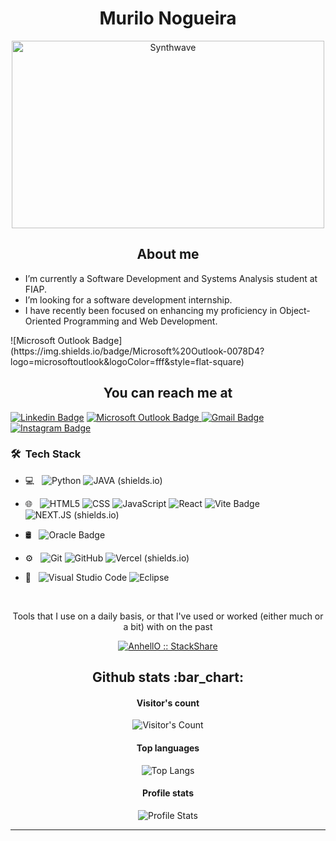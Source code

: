 
<h1 align="center">Murilo Nogueira</h1>

<p  align="center"><img  src="https://images.drivereasy.com/wp-content/uploads/2019/08/fallout-4-1024x576.jpg"  alt="Synthwave"  height="300"  width="500"></p>


<h2  align="center">About me</h2>
<p  align="center">

 -  I’m currently a Software Development and Systems Analysis student at FIAP.
 - I’m looking for a software development internship.
 - I have recently been focused on enhancing my proficiency in Object-Oriented Programming and Web Development.

  </p>
  ![Microsoft Outlook Badge](https://img.shields.io/badge/Microsoft%20Outlook-0078D4?logo=microsoftoutlook&logoColor=fff&style=flat-square)

<h2  align="center">You can reach me at</h2>

[![Linkedin Badge](https://img.shields.io/badge/-MuriloNogr-blue?style=flat-square&logo=Linkedin&logoColor=white&link=https://www.linkedin.com/in/murilonogr/)](https://www.linkedin.com/in/murilonogr/) [ ![Microsoft Outlook Badge](https://img.shields.io/badge/murilo_cnogueira@outlook.com-0078D4?logo=microsoftoutlook&logoColor=fff&style=flat-square)
](mailto:murilo_cnogueira@outlook.com) [![Gmail Badge](https://img.shields.io/badge/-murilonogr@gmail.com-c14438?style=flat-square&logo=Gmail&logoColor=white&link=mailto:murilonogr@gmail.com)](mailto:murilonogr@gmail.com) [![Instagram Badge](https://img.shields.io/badge/murilo__nogueira-E4405F?logo=instagram&logoColor=fff&style=flat-square)](https://www.instagram.com/murilo__nogueira/)

<h3> 🛠 &nbsp;Tech Stack</h3>

- 💻 &nbsp;
  ![Python](https://img.shields.io/badge/-Python-333333?style=flat&logo=python)
  ![JAVA (shields.io)](https://img.shields.io/badge/Java-333333?style==flat&logo=openjdk&logoColor=white)
  
- 🌐 &nbsp;
  ![HTML5](https://img.shields.io/badge/-HTML5-333333?style=flat&logo=HTML5)
  ![CSS](https://img.shields.io/badge/-CSS-333333?style=flat&logo=CSS3&logoColor=1572B6)
  ![JavaScript](https://img.shields.io/badge/-JavaScript-333333?style=flat&logo=javascript)
  ![React](https://img.shields.io/badge/-React-333333?style=flat&logo=react)
  ![Vite Badge](https://img.shields.io/badge/Vite-333333?logo=vite&logoColor=fff&style=plastic)
![NEXT.JS (shields.io)](https://img.shields.io/badge/next.js-333333?sstyle=flat&logo=nextdotjs&logoColor=white)
  
- 🛢 &nbsp;
 ![Oracle Badge](https://img.shields.io/badge/Oracle-333333?logo=oracle&logoColor=fff&style=plastic)
- ⚙️ &nbsp;
  ![Git](https://img.shields.io/badge/-Git-333333?style=flat&logo=git)
  ![GitHub](https://img.shields.io/badge/-GitHub-333333?style=flat&logo=github)
![Vercel (shields.io)](https://img.shields.io/badge/Vercel-333333?style=flat&logo=Vercel&logoColor=white)
- 🔧 &nbsp;
  ![Visual Studio Code](https://img.shields.io/badge/-Visual%20Studio%20Code-333333?style=flat&logo=visual-studio-code&logoColor=007ACC)
  ![Eclipse](https://img.shields.io/badge/-Eclipse-333333?style=flat&logo=eclipse-ide&logoColor=2C2255)
<br/>

  

<p  align="center">Tools that I use on a daily basis, or that I've used or worked (either much or a bit) with on the past</p>

<p  align="center">

<a  href="https://stackshare.io/anhello/my-personal-stack">

<img  src="http://img.shields.io/badge/tech-stack-0690fa.svg?style=flat"  alt="AnhellO :: StackShare" />

</a>

</p>

  

<h2  align="center">Github stats :bar_chart:</h2>

  

<h4  align="center">Visitor's count</h4>

  

<p  align="center"><img  src="https://profile-counter.glitch.me/{MuriloNOgr}/count.svg"  alt="Visitor's Count" /></p>

  

<h4  align="center">Top languages</h4>

  

<p  align="center"><img  src="https://github-readme-stats.vercel.app/api/top-langs/?username=MuriloNogr&langs_count=10&theme=tokyonight&layout=compact"  alt="Top Langs" /></p>

  

<h4  align="center">Profile stats</h4>

  

<p  align="center"><img  src="https://github-readme-stats.vercel.app/api?username=MuriloNogr&show_icons=true&theme=synthwave"  alt="Profile Stats" /></p>

  

  
  

---

 